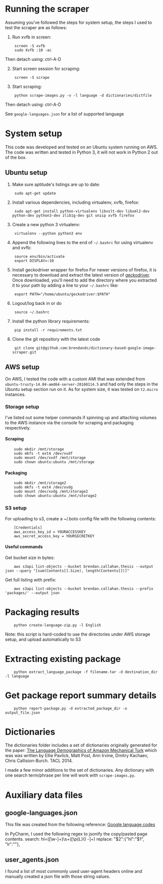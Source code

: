 # Running the scraper

Assuming you've followed the steps for system setup, the steps I used to test the scraper are as follows:

1. Run xvfb in screen:

        screen -S xvfb
        sudo Xvfb :10 -ac
        
Then detach using: ctrl-A-D

2. Start screen session for scraping:

        screen -S scrape
        
3. Start scraping:

        python scrape-images.py -v -l language -d dictionaries/dictfile
        
Then detach using: ctrl-A-D
        
See `google-languages.json` for a list of supported language

# System setup

This code was developed and tested on an Ubuntu system running on AWS. The code was written and tested in Python 3, it will not work in Python 2 out of the box.

## Ubuntu setup

1. Make sure aptitude's listings are up to date: 

        sudo apt-get update
2. Install various dependencies, including virtualenv, xvfb, firefox: 

        sudo apt-get install python-virtualenv libxslt-dev libxml2-dev python-dev python3-dev zlib1g-dev git unzip xvfb firefox
3. Create a new python 3 virtualenv: 

        virtualenv --python python3 env
4. Append the following lines to the end of `~/.bashrc` for using virtualenv and xvfb: 

        source env/bin/activate
        export DISPLAY=:10
        
5. Install geckodriver wrapper for firefox
For newer versions of firefox, it is necessary to download and extract the latest version of [geckodriver](https://github.com/mozilla/geckodriver/releases).
Once downloaded, you'll need to add the directory where you extracted it to your path by adding a line to your `~/.bashrc` like:

        export PATH="/home/ubuntu/geckodriver:$PATH"
6. Logout/log back in or do 

        source ~/.bashrc
7. Install the python library requirements: 

        pip install -r requirements.txt
        
8. Clone the git repository with the latest code
        
        git clone git@github.com:brendandc/dictionary-based-google-image-scraper.git
    
## AWS setup

On AWS, I tested the code with a custom AMI that was extended from `ubuntu-trusty-14.04-amd64-server-20160114.5` and had only the steps in the Ubuntu setup section run on it.
As for system size, it was tested on `t2.micro` instances.

### Storage setup

I've listed out some helper commands if spinning up and attaching volumes to the AWS instance via the console for scraping and packaging respectively.

#### Scraping

        sudo mkdir /mnt/storage
        sudo mkfs -t ext4 /dev/xvdf
        sudo mount /dev/xvdf /mnt/storage
        sudo chown ubuntu:ubuntu /mnt/storage

#### Packaging

        sudo mkdir /mnt/storage2
        sudo mkfs -t ext4 /dev/xvdg
        sudo mount /dev/xvdg /mnt/storage2
        sudo chown ubuntu:ubuntu /mnt/storage2
        
### S3 setup

For uploading to s3, create a ~/.boto config file with the following contents:

        [Credentials]
        aws_access_key_id = YOURACCESSKEY
        aws_secret_access_key = YOURSECRETKEY
        
#### Useful commands

Get bucket size in bytes:

        aws s3api list-objects --bucket brendan.callahan.thesis --output json --query "[sum(Contents[].Size), length(Contents[])]"
        
Get full listing with prefix:

        aws s3api list-objects --bucket brendan.callahan.thesis --prefix 'packages/' --output json

# Packaging results

        python create-language-zip.py -l English
        
Note: this script is hard-coded to use the directories under AWS storage setup, and upload automatically to S3

# Extracting existing package

        python extract_language_package -f filename.tar -d destination_dir -l language
        
# Get package report summary details

        python report-package.py -d extracted_package_dir -o output_file.json
        
# Dictionaries

The dictionaries folder includes a set of dictionaries originally generated for the paper: [The Language Demographics of Amazon Mechanical Turk](http://www.seas.upenn.edu/~epavlick/papers/language_demographics_mturk.pdf)
which was was written by Ellie Pavlick, Matt Post, Ann Irvine, Dmitry Kachaev, Chris Callision-Burch. TACL 2014.

I made a few minor additions to the set of dictionaries. Any dictionary with one search term/phrase per line will work with `scrape-images.py`. 

# Auxiliary data files

## google-languages.json
This file was created from the following reference: [Google language codes](https://sites.google.com/site/tomihasa/google-language-codes)

In PyCharm, I used the following regex to jsonify the copy/pasted page contents.
search: hl=([\w-]+)\s+([\p{L}\(\) -]+)
replace: "$2":{"hl":"$1", "lr":""},

## user_agents.json
I found a list of most commonly used user-agent headers online and manually created a json file with those string values.
